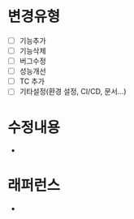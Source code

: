 # 변경유형
- [ ] 기능추가
- [ ] 기능삭제
- [ ] 버그수정
- [ ] 성능개선
- [ ] TC 추가
- [ ] 기타설정(환경 설정, CI/CD, 문서...)
# 수정내용
-
# 래퍼런스
-